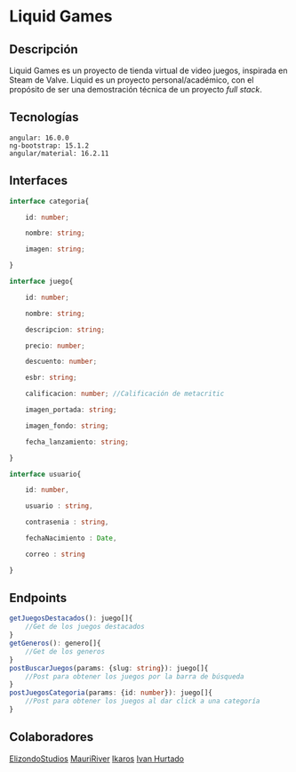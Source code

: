 # Liquid Games
## Descripción
Liquid Games es un proyecto de tienda virtual de video juegos, inspirada en Steam de Valve.
Liquid es un proyecto personal/académico, con el propósito de ser una demostración técnica de un proyecto *full stack*.

## Tecnologías
```
angular: 16.0.0
ng-bootstrap: 15.1.2
angular/material: 16.2.11
```

## Interfaces
```ts
interface categoria{

    id: number;

    nombre: string;

    imagen: string;

}

interface juego{

    id: number;

    nombre: string;

    descripcion: string;

    precio: number;

    descuento: number;

    esbr: string;

    calificacion: number; //Calificación de metacritic

    imagen_portada: string;

    imagen_fondo: string;

    fecha_lanzamiento: string;

}

interface usuario{

    id: number,

    usuario : string,

    contrasenia : string,

    fechaNacimiento : Date,

    correo : string

}
```
## Endpoints
```ts
getJuegosDestacados(): juego[]{
	//Get de los juegos destacados
}
getGeneros(): genero[]{
	//Get de los generos
}
postBuscarJuegos(params: {slug: string}): juego[]{
	//Post para obtener los juegos por la barra de búsqueda
}
postJuegosCategoria(params: {id: number}): juego[]{
	//Post para obtener los juegos al dar click a una categoría
}
```

## Colaboradores
[ElizondoStudios](https://github.com/ElizondoStudios)
[MauriRiver](https://github.com/MauriRiver345)
[Ikaros](https://github.com/IkarosKurtz)
[Ivan Hurtado](https://github.com/IvanHurtado92)
